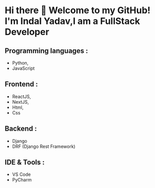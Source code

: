 # Hi there 👋 Welcome to my GitHub! I'm Indal Yadav,I am a FullStack Developer

## Programming languages :
  - Python,
 - JavaScript

## Frontend :
 - ReactJS,
 - NextJS,
 - Html,
 - Css
  
## Backend :
 - Django
 - DRF (Django Rest Framework)
  
## IDE & Tools :
 - VS Code
 - PyCharm
